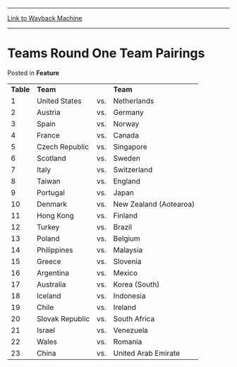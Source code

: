 
---
[Link to Wayback Machine](https://web.archive.org/web/20171030183016/https://magic.wizards.com/en/articles/archive/feature/teams-round-one-team-pairings-2000-01-01)

[_metadata_:wayback_url]:- "https://magic.wizards.com/en/articles/archive/feature/teams-round-one-team-pairings-2000-01-01"
[_metadata_:wayback_raw_url]:- "https://web.archive.org/web/20171030183016id_/https://magic.wizards.com/en/articles/archive/feature/teams-round-one-team-pairings-2000-01-01"
[_metadata_:wayback_capture_timestamp]:- "2017-10-30 18:30:16+00:00"
[_metadata_:description]:- "Table Team   Team 1 United States vs. Netherlands 2 Austria vs. Germany 3 Spain vs. Norway 4 France vs. Canada 5 Czech Republic vs."
[_metadata_:generator]:- "Drupal 7 (http://drupal.org)"
---


Teams Round One Team Pairings
=============================



 Posted in **Feature**














|  |  |  |  |
| --- | --- | --- | --- |
| **Table** | **Team** |  | **Team** |
| 1 | United States | vs. | Netherlands |
| 2 | Austria | vs. | Germany |
| 3 | Spain | vs. | Norway |
| 4 | France | vs. | Canada |
| 5 | Czech Republic | vs. | Singapore |
| 6 | Scotland | vs. | Sweden |
| 7 | Italy | vs. | Switzerland |
| 8 | Taiwan | vs. | England |
| 9 | Portugal | vs. | Japan |
| 10 | Denmark | vs. | New Zealand (Aotearoa) |
| 11 | Hong Kong | vs. | Finland |
| 12 | Turkey | vs. | Brazil |
| 13 | Poland | vs. | Belgium |
| 14 | Philippines | vs. | Malaysia |
| 15 | Greece | vs. | Slovenia |
| 16 | Argentina | vs. | Mexico |
| 17 | Australia | vs. | Korea (South) |
| 18 | Iceland | vs. | Indonesia |
| 19 | Chile | vs. | Ireland |
| 20 | Slovak Republic | vs. | South Africa |
| 21 | Israel | vs. | Venezuela |
| 22 | Wales | vs. | Romania |
| 23 | China | vs. | United Arab Emirate |







